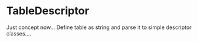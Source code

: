 TableDescriptor
===============

Just concept now...
Define table as string and parse it to simple descriptor classes....